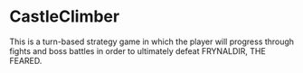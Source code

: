 # CastleClimber
This is a turn-based strategy game in which the player will progress through fights and boss battles in order to ultimately defeat FRYNALDIR, THE FEARED.
